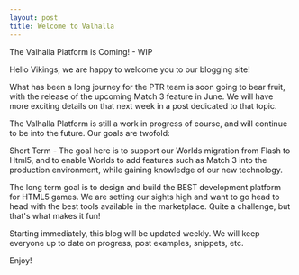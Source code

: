 ```yaml
---
layout: post
title: Welcome to Valhalla
---
```


The Valhalla Platform is Coming! - WIP

Hello Vikings, we are happy to welcome you to our blogging site!

What has been a long journey for the PTR team is soon going to bear fruit, with the release of the upcoming Match 3 feature in June. We will have more exciting details on that next week in a post dedicated to that topic.

The Valhalla Platform is still a work in progress of course, and will continue to be into the future. Our goals are twofold:

Short Term - The goal here is to support our Worlds migration from Flash to Html5, and to enable Worlds to add features such as Match 3 into the production environment, while gaining knowledge of our new technology.

The long term goal is to design and build the BEST development platform for HTML5 games. We are setting our sights high and want to go head to head with the best tools available in the marketplace. Quite a challenge, but that's what makes it fun! 
   
Starting immediately, this blog will be updated weekly. We will keep everyone up to date on progress, post examples, snippets, etc. 
   
Enjoy!
